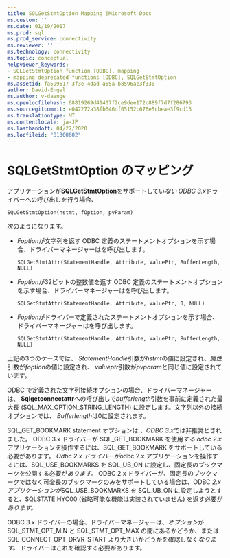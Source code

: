 ```yaml
---
title: SQLGetStmtOption Mapping |Microsoft Docs
ms.custom: ''
ms.date: 01/19/2017
ms.prod: sql
ms.prod_service: connectivity
ms.reviewer: ''
ms.technology: connectivity
ms.topic: conceptual
helpviewer_keywords:
- SQLGetStmtOption function [ODBC], mapping
- mapping deprecated functions [ODBC], SQLGetStmtOption
ms.assetid: fa599517-3f3e-4dad-a65a-b8596ae3f330
author: David-Engel
ms.author: v-daenge
ms.openlocfilehash: 68819269d41407f2ce9dee172c889f7d7f286793
ms.sourcegitcommit: e042272a38fb646df05152c676e5cbeae3f9cd13
ms.translationtype: MT
ms.contentlocale: ja-JP
ms.lasthandoff: 04/27/2020
ms.locfileid: "81300602"
---
```

# <a name="sqlgetstmtoption-mapping"></a>SQLGetStmtOption のマッピング
アプリケーションが**SQLGetStmtOption**をサポートしてい*ない ODBC 3.x*ドライバーへの呼び出しを行う場合、  
  
```  
SQLGetStmtOption(hstmt, fOption, pvParam)  
```  
  
 次のようになります。  
  
-   *Foption*が文字列を返す ODBC 定義のステートメントオプションを示す場合、ドライバーマネージャーはを呼び出します。  
  
    ```  
    SQLGetStmtAttr(StatementHandle, Attribute, ValuePtr, BufferLength, NULL)  
    ```  
  
-   *Foption*が32ビットの整数値を返す ODBC 定義のステートメントオプションを示す場合、ドライバーマネージャーはを呼び出します。  
  
    ```  
    SQLGetStmtAttr(StatementHandle, Attribute, ValuePtr, 0, NULL)  
    ```  
  
-   *Foption*がドライバーで定義されたステートメントオプションを示す場合、ドライバーマネージャーはを呼び出します。  
  
    ```  
    SQLGetStmtAttr(StatementHandle, Attribute, ValuePtr, BufferLength, NULL)  
    ```  
  
 上記の3つのケースでは、 *StatementHandle*引数が*hstmt*の値に設定され、*属性*引数が*foption*の値に設定され、 *valueptr*引数が*pvparam*と同じ値に設定されています。  
  
 ODBC で定義された文字列接続オプションの場合、ドライバーマネージャーは、 **Sqlgetconnectattr**への呼び出しで*bufferlength*引数を事前に定義された最大長 (SQL_MAX_OPTION_STRING_LENGTH) に設定します。文字列以外の接続オプションでは、 *Bufferlength*は0に設定されます。  
  
 SQL_GET_BOOKMARK statement オプションは *、ODBC 3.x*では非推奨とされました。 ODBC 3.x ドライバーが SQL_GET_BOOKMARK を使用*する odbc 2.x*アプリケーション*を*操作するには、SQL_GET_BOOKMARK をサポートしている必要があります。 *Odbc 2.x ドライバーが*odbc 2.x アプリケーションを操作するには、SQL_USE_BOOKMARKS を SQL_UB_ON に設定し、固定長のブックマークを公開する必要が*あります。* ODBC 2.x ドライバーが、固定長のブックマークではなく可変長のブックマークのみをサポートしている場合は、ODBC *2.x アプリケーションが*SQL_USE_BOOKMARKS を SQL_UB_ON に設定しようとすると、SQLSTATE HYC00 (省略可能な機能は実装されていません) を返す必要が*あります。*  
  
 ODBC 3.x ドライバーの場合、ドライバーマネージャーは、*オプション*が SQL_STMT_OPT_MIN と SQL_STMT_OPT_MAX の間にあるかどうか、または SQL_CONNECT_OPT_DRVR_START より大きいかどうかを確認しなく*なります。* ドライバーはこれを確認する必要があります。
